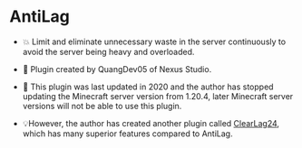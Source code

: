 # AntiLag
- 💥 Limit and eliminate unnecessary waste in the server continuously to avoid the server being heavy and overloaded.
- 💖 Plugin created by QuangDev05 of Nexus Studio.

- 🚨 This plugin was last updated in 2020 and the author has stopped updating the Minecraft server version from 1.20.4, later Minecraft server versions will not be able to use this plugin.
- 💡However, the author has created another plugin called [ClearLag24](https://github.com/PhamQuang2008/ClearLag24), which has many superior features compared to AntiLag.
